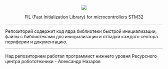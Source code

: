 
<p align="center"> 
<img src="https://user-images.githubusercontent.com/91759086/190248440-2ef2d1a1-0922-4964-92f6-a2ac908225ce.jpeg">
</p>
<p align="center"> 
FIL (Fast Initialization Library) for microcontrollers STM32 
</p>

______________________________________________________________________________________________________________________________________________________

Репозиторий содержит код ядра библиотеки быстрой инициализации, файлы с библиотеками для инициализации и отладки каждого сектора периферии и документацию.
______________________________________________________________________________________________________________________________________________________

Над репозиторием работал программист нижнего уровня Ресурсного центра робототехники - Александр Назаров 

